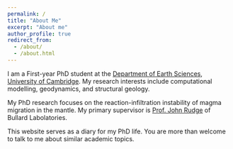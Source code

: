 ```yaml
---
permalink: /
title: "About Me"
excerpt: "About me"
author_profile: true
redirect_from: 
  - /about/
  - /about.html
---
```


I am a First-year PhD student at the [Department of Earth Sciences](https://www.esc.cam.ac.uk/), [University of Cambridge](https://www.cam.ac.uk/). My research interests include computational modelling, geodynamics, and structural geology.

My PhD research focuses on the reaction-infiltration instability of magma migration in the mantle. My primary supervisor is [Prof. John Rudge](https://www.esc.cam.ac.uk/directory/john-rudge) of Bullard Labolatories.

This website serves as a diary for my PhD life. You are more than welcome to talk to me about similar academic topics.
